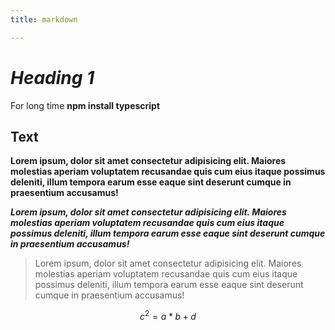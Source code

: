 ```yaml
---
title: markdown

---
```


# *Heading 1*

For long time
**npm install typescript**

## **Text**

**Lorem ipsum, dolor sit amet consectetur adipisicing elit. Maiores molestias aperiam voluptatem recusandae quis cum eius itaque possimus deleniti, illum tempora earum esse eaque sint deserunt cumque in praesentium accusamus!**

***Lorem ipsum, dolor sit amet consectetur adipisicing elit. Maiores molestias aperiam voluptatem recusandae quis cum eius itaque possimus deleniti, illum tempora earum esse eaque sint deserunt cumque in praesentium accusamus!***

> Lorem ipsum, dolor sit amet consectetur adipisicing elit. Maiores molestias aperiam voluptatem recusandae quis cum eius itaque possimus deleniti, illum tempora earum esse eaque sint deserunt cumque in praesentium accusamus!

$$ c^2 = a*b + d$$
